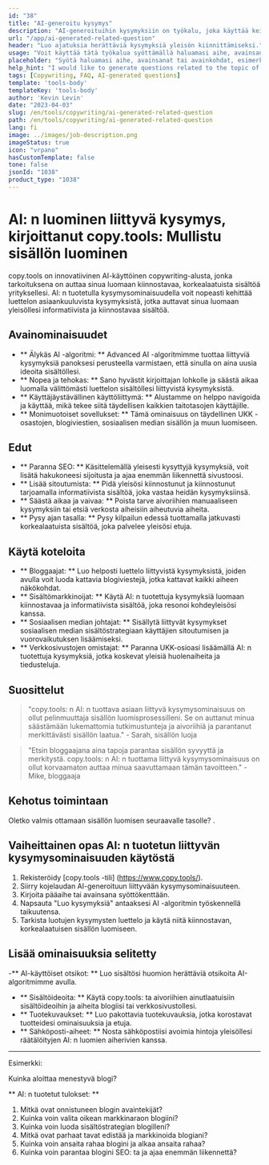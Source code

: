 ```yaml
---
id: "38"
title: "AI-generoitu kysymys"
description: "AI-generoituihin kysymyksiin on työkalu, joka käyttää keinotekoista älykkyyttä luodakseen asiaankuuluvat ja kiinnostavat kysymykset automaattisesti tietyn aiheen tai avainsanojen perusteella.  Tämä työkalu sopii täydellisesti UKK -osastojen, keskustelufoorumien, sosiaalisen median sisällön ja muun luomiseen, varmistamaan, että käsittelet kohdeyleisösi tärkeimpiä huolenaiheita."
url: "/app/ai-generated-related-question"
header: "Luo ajatuksia herättäviä kysymyksiä yleisön kiinnittämiseksi."
usage: "Voit käyttää tätä työkalua syöttämällä haluamasi aihe, avainsanat tai avainpisteet.  AI tuottaa sitten sarjan hyvin muotoiltuja, asiaankuuluvia ja kiinnostavia kysymyksiä panoksesi perusteella."
placeholder: "Syötä haluamasi aihe, avainsanat tai avainkohdat, esimerkiksi: \ n \ ntopic: Sosiaalisen median markkinointi \ nywords: Facebook, Instagram, Twitter, LinkedIn \ n \ n"
help_hint: "I would like to generate questions related to the topic of sustainable fashion."
tags: [Copywriting, FAQ, AI-generated questions]
template: 'tools-body'
templateKey: 'tools-body'
author: 'Kevin Levin'
date: "2023-04-03"
slug: /en/tools/copywriting/ai-generated-related-question
path: /en/tools/copywriting/ai-generated-related-question
lang: fi
image: ../images/job-description.png
imageStatus: true
icon: "vrpano"
hasCustomTemplate: false
tone: false
jsonId: "1038"
product_type: "1038"
---
```

# AI: n luominen liittyvä kysymys, kirjoittanut copy.tools: Mullistu sisällön luominen

copy.tools on innovatiivinen AI-käyttöinen copywriting-alusta, jonka tarkoituksena on auttaa sinua luomaan kiinnostavaa, korkealaatuista sisältöä yrityksellesi.  AI: n tuotetulla kysymysominaisuudella voit nopeasti kehittää luettelon asiaankuuluvista kysymyksistä, jotka auttavat sinua luomaan yleisöllesi informatiivista ja kiinnostavaa sisältöä.

## Avainominaisuudet

- ** Älykäs AI -algoritmi: ** Advanced AI -algoritmimme tuottaa liittyviä kysymyksiä panoksesi perusteella varmistaen, että sinulla on aina uusia ideoita sisältöllesi.
 - ** Nopea ja tehokas: ** Sano hyvästit kirjoittajan lohkolle ja säästä aikaa luomalla välittömästi luettelon sisältöllesi liittyvistä kysymyksistä.
 - ** Käyttäjäystävällinen käyttöliittymä: ** Alustamme on helppo navigoida ja käyttää, mikä tekee siitä täydellisen kaikkien taitotasojen käyttäjille.
 - ** Monimuotoiset sovellukset: ** Tämä ominaisuus on täydellinen UKK -osastojen, blogiviestien, sosiaalisen median sisällön ja muun luomiseen.

## Edut

- ** Paranna SEO: ** Käsittelemällä yleisesti kysyttyjä kysymyksiä, voit lisätä hakukoneesi sijoitusta ja ajaa enemmän liikennettä sivustoosi.
 - ** Lisää sitoutumista: ** Pidä yleisösi kiinnostunut ja kiinnostunut tarjoamalla informatiivista sisältöä, joka vastaa heidän kysymyksiinsä.
 - ** Säästä aikaa ja vaivaa: ** Poista tarve aivoriihien manuaaliseen kysymyksiin tai etsiä verkosta aiheisiin aiheutuvia aiheita.
 - ** Pysy ajan tasalla: ** Pysy kilpailun edessä tuottamalla jatkuvasti korkealaatuista sisältöä, joka palvelee yleisösi etuja.

## Käytä koteloita

- ** Bloggaajat: ** Luo helposti luettelo liittyvistä kysymyksistä, joiden avulla voit luoda kattavia blogiviestejä, jotka kattavat kaikki aiheen näkökohdat.
 - ** Sisältömarkkinoijat: ** Käytä AI: n tuotettuja kysymyksiä luomaan kiinnostavaa ja informatiivista sisältöä, joka resonoi kohdeyleisösi kanssa.
 - ** Sosiaalisen median johtajat: ** Sisällytä liittyvät kysymykset sosiaalisen median sisältöstrategiaan käyttäjien sitoutumisen ja vuorovaikutuksen lisäämiseksi.
 - ** Verkkosivustojen omistajat: ** Paranna UKK-osioasi lisäämällä AI: n tuotettuja kysymyksiä, jotka koskevat yleisiä huolenaiheita ja tiedusteluja.

## Suosittelut

> "copy.tools: n AI: n tuottava asiaan liittyvä kysymysominaisuus on ollut pelinmuuttaja sisällön luomisprosessilleni. Se on auttanut minua säästämään lukemattomia tutkimustunteja ja aivoriihiä ja parantanut merkittävästi sisällön laatua."  - Sarah, sisällön luoja

> "Etsin bloggaajana aina tapoja parantaa sisällön syvyyttä ja merkitystä. copy.tools: n AI: n tuottama liittyvä kysymysominaisuus on ollut korvaamaton auttaa minua saavuttamaan tämän tavoitteen."  - Mike, bloggaaja

## Kehotus toimintaan

Oletko valmis ottamaan sisällön luomisen seuraavalle tasolle?  .

## Vaiheittainen opas AI: n tuotetun liittyvän kysymysominaisuuden käytöstä

1. Rekisteröidy [copy.tools -tili] (https://www.copy.tools/).
 2. Siirry kojelaudan AI-generoituun liittyvään kysymysominaisuuteen.
 3. Kirjoita pääaihe tai avainsana syöttökenttään.
 4. Napsauta "Luo kysymyksiä" antaaksesi AI -algoritmin työskennellä taikuutensa.
 5. Tarkista luotujen kysymysten luettelo ja käytä niitä kiinnostavan, korkealaatuisen sisällön luomiseen.

## Lisää ominaisuuksia selitetty

-** AI-käyttöiset otsikot: ** Luo sisältösi huomion herättäviä otsikoita AI-algoritmimme avulla.
 - ** Sisältöideoita: ** Käytä copy.tools: ta aivoriihien ainutlaatuisiin sisältöideoihin ja aiheita blogiisi tai verkkosivustollesi.
 - ** Tuotekuvaukset: ** Luo pakottavia tuotekuvauksia, jotka korostavat tuotteidesi ominaisuuksia ja etuja.
 - ** Sähköposti-aiheet: ** Nosta sähköpostiisi avoimia hintoja yleisöllesi räätälöityjen AI: n luomien aiherivien kanssa.

---

Esimerkki:

Kuinka aloittaa menestyvä blogi?

** AI: n tuotetut tulokset: **
 1. Mitkä ovat onnistuneen blogin avaintekijät?
 2. Kuinka voin valita oikean markkinaraon blogiini?
 3. Kuinka voin luoda sisältöstrategian blogilleni?
 4. Mitkä ovat parhaat tavat edistää ja markkinoida blogiani?
 5. Kuinka voin ansaita rahaa blogini ja alkaa ansaita rahaa?
 6. Kuinka voin parantaa blogini SEO: ta ja ajaa enemmän liikennettä?

